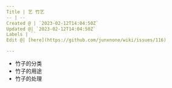 ```yaml
---
Title | 艺 竹艺
-- | --
Created @ | `2023-02-12T14:04:50Z`
Updated @| `2023-02-12T14:04:50Z`
Labels | ``
Edit @| [here](https://github.com/junxnone/wiki/issues/116)

---
```

- 竹子的分类
- 竹子的用途
- 竹子的处理

